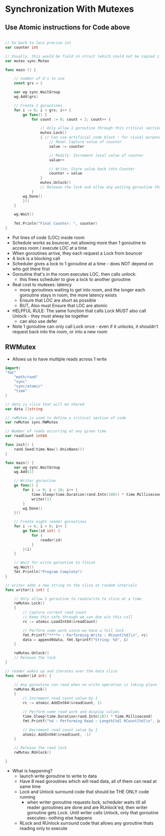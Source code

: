 # Synchronization With Mutexes
## Use Atomic instructions for Code above

```go

// Go back to less precise int
var counter int

// Usually, this would be field in struct (which could not be copied if it has mutex inside of it!), not global variable
var mutex sync.Mutex

func main () {

    // number of G's to use
    const grs = 2

    var wg sync.WaitGroup
    wg.Add(grs)

    // Create 2 goroutines
    for i := 0; i < grs; i++ {
        go func() {
            for count := 0; count < 2; count++ {

                // Only allow 1 goroutine through this critical section at a time:
                mutex.Lock() 
                { // Can use artificial code block : for visual purposes, but does create new level of scope
                    // Read: Capture value of counter
                    value := counter

                    // Modify: Increment local value of counter
                    value++

                    // Write: Store value back into Counter
                    counter = value
                }
                mutex.Unlock()
                // Release the lock and allow any waiting goroutine through
            }
        wg.Done()
        }()
    }

    wg.Wait()
    
    fmt.Prinln("Final Counter: ", counter)
}
```
* Put lines of code (LOC) inside room
* Schedule works as bouncer, not allowing more than 1 goroutine to access room / execute LOC at a time
* When goroutines arrive, they each request a Lock from bouncer
* A lock is a blocking call
* Scheduler gives a lock to 1 goroutine at a time - does NOT depend on who got there first 
* Goroutine that's in the room executes LOC, then calls unlock: 
    - this frees scheduler to give a lock to another goroutine
* Real cost to mutexes: latency
    - more goroutines waiting to get into room, and the longer each goroutine stays in room, the more latency exists
    - Ensure that LOC are short as possible
    - BUT, Also must Ensure that LOC are atomic
* HELPFUL RULE: The same function that calls Lock MUST also call Unlock - they must alway be together
    - can also use defer
* Note 1 goroutine can only call Lock once - even if it unlocks, it shouldn't request back into the room, or into a new room

## RWMutex
* Allows us to have multiple reads across 1 write
```go
import(
"fmt"
	"math/rand"
	"sync"
	"sync/atomic"
	"time"
)

// data is slice that will be shared
var data []string

// rwMutex is used to define a critical section of code
var rwMutex sync.RWMutex

// Number of reads occurring at any given time
var readCount int64

func init() {
    rand.Seed(time.Now().UnixNano())
}

func main() {
    var wg sync.WaitGroup
    wg.Add(1)

    // Writer goroutine
    go func() {
        for i := 0; i < 10; i++ {
            time.Sleep(time.Duration(rand.Intn(100)) * time.Millisecond)
            writer(1)
        }
        wg.Done()
    }()

    // Create eight reader goroutines
    for i := 0; i < 8; i++ {
        go func(id int) {
            for { 
                reader(id)
            }
        }(i)
    }

    // Wait for write goroutine to finish
    wg.Wait()
    fmt.Println("Program Complete")
}

// writer adds a new string to the slice at random intervals
func writer(i int) {

    // Only allow 1 goroutine to read/write to slice at a time
    rwMutex.Lock()
    {
        // Capture current read count
        // Keep this safe through we can due w/o this call
        rc := atomic.LoadInt64(&readCount)

        // Perform some work since we have a full lock
        fmt.Printf("****> : Performing Write : RCount[%d]\n", rc)
        data = append9data, fmt.Sprintf("String: %d", i)
    }

    rwMutex.Unlock()
    // Release the lock
}

// reader wakes up and iterates over the data slice
func reader(id int) {

    // Any goroutine can read when no write operation is taking place
    rwMutex.RLock()
    {
        // Increment read count value by 1
        rc := atomic.AddInt64(&readCount, 1)

        // Perform some read work and display values
        time.Sleep(time.Duration(rand.Intn(10)) * time.Millisecond)
        fmt.Printf("%d : Performing Read : Length[%d] RCount[%d]\n", id, len(data), rc)

        // Decrement read count value by 1
        atomic.AddInt64(&readCount, -1)
    }

    // Release the read lock
    rwMutex.RUnlock()

}
```
* What is happening?
    - launch write goroutine to write to data
    - Have 8 read goroutines which will read data, all of them can read at same time
    - Lock and Unlock surround code that should be THE ONLY code running
        - when writer goroutine requests lock, scheduler waits till all reader goroutines are done and are RUnlock'ed, then writer goroutine gets Lock. Until writer calls Unlock, only that goroutine executes- nothing else happens 
    - RLock and RUnlock surround code that allows any goroutine thats reading only to execute